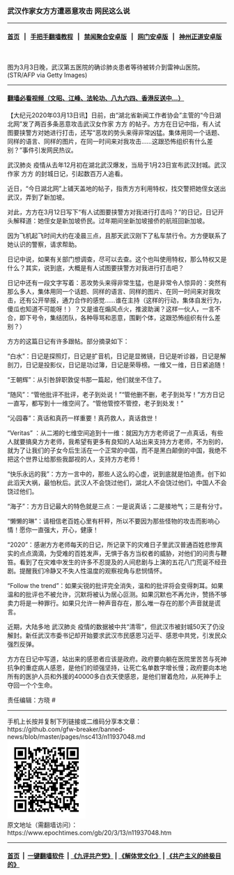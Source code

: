 ### 武汉作家女方方遭恶意攻击 网民这么说
------------------------

#### [首页](https://github.com/gfw-breaker/banned-news/blob/master/README.md) &nbsp;&nbsp;|&nbsp;&nbsp; [手把手翻墙教程](https://github.com/gfw-breaker/guides/wiki) &nbsp;&nbsp;|&nbsp;&nbsp; [禁闻聚合安卓版](https://github.com/gfw-breaker/bn-android) &nbsp;&nbsp;|&nbsp;&nbsp; [网门安卓版](https://github.com/oGate2/oGate) &nbsp;&nbsp;|&nbsp;&nbsp; [神州正道安卓版](https://github.com/SzzdOgate/update) 



<div><img alt="" class="aligncenter wp-post-image" src="https://i.epochtimes.com/assets/uploads/2020/03/GettyImages-1204908951-600x400-1.jpg"/>
<div class="red16 caption">
 <p>
  图为3月3日晚，武汉第五医院的确诊肺炎患者等待被转介到雷神山医院。(STR/AFP via Getty Images)
 </p>
</div>
</div><hr/>

#### [翻墙必看视频（文昭、江峰、法轮功、八九六四、香港反送中...）](https://github.com/gfw-breaker/banned-news/blob/master/pages/link3.md)

<div><p>
 【大纪元2020年03月13日讯】日前，由“湖北省新闻工作者协会”主管的“今日湖北网”发了两百多条恶意攻击武汉女作家
 <ok href="https://www.epochtimes.com/gb/tag/%E6%96%B9%E6%96%B9.html">
  方方
 </ok>
 的帖子。方方在日记中指，有人试图要挟警方对她进行打击，还写“恶攻的势头来得非常凶猛。集体用同一个话题、同样的语言、同样的图片，在同一时间来对我攻击……这跟恐怖组织有什么差别？”事件引发网民热议。
</p>
<p>
 <ok href="https://www.epochtimes.com/gb/tag/%E6%AD%A6%E6%B1%89%E8%82%BA%E7%82%8E.html">
  武汉肺炎
 </ok>
 疫情从去年12月初在湖北武汉爆发，当局于1月23日宣布武汉封城。武汉作家
 <ok href="https://www.epochtimes.com/gb/tag/%E6%96%B9%E6%96%B9.html">
  方方
 </ok>
 的封城日记，引起数百万人追看。
</p>
<p>
 近日，“今日湖北网”上铺天盖地的帖子，指责方方利用特权，找交警把她侄女送出武汉，弄到了新加坡。
</p>
<p>
 对此，方方在3月12日写下“有人试图要挟警方对我进行打击吗？”的日记，日记开头解释道：她侄女是新加坡侨民。过年期间坐新加坡接侨的航班回新加坡。
</p>
<p>
 因为飞机起飞时间大约在凌晨三点，且那天武汉刚下了私车禁行令。方方便联系了她认识的警察，请求帮助。
</p>
<p>
 日记中说，如果有关部门想调查，尽可以去查。这个也叫使用特权，那么特权又是什么？其实，说到底，大概是有人试图要挟警方对我进行打击吧？
</p>
<p>
 日记中还有一段文字写着：恶攻势头来得非常生猛，也是非常令人惊异的：突然有那么多人，集体用同一个话题、同样的语言、同样的图片、在同一时间来对我攻击，还有公开举报，通力合作的感觉……谁在主持（这样的行动，集体自发行为，傻瓜也知道不可能呀！）？又是谁在煽风点火，推波助澜？这样一伙人，一言不合，即下号令，集结团队，各种辱骂和恶意，围剿个体，这跟恐怖组织有什么差别？）
</p>
<p>
 方方的这篇日记有许多跟帖。部分摘录如下：
</p>
<p>
 “白水”：日记是探照灯，日记是扩音机，日记是显微镜，日记是听诊器，日记是解剖刀，日记是投影仪，日记是功过簿，日记是荣辱榜。一维又一维，日日紧追随！
</p>
<p>
 “王朝辉”：从引咎辞职敦促书那一篇起，他们就坐不住了。
</p>
<p>
 “随风”：“管他批评不批评，老子到处说！”“管他删不删，老子到处写！”方方日记一直写，都写到十一维空间了。“管他管控不管控，老子到处发！”
</p>
<p>
 “沁园春”：真话和真药一样重要！真药救人，真话救世！
</p>
<p>
 “Veritas” ：从二湘的七维空间追到十一维：就因为方方老师说了一点真话，有些人就要搞臭方方老师，我希望有更多有良知的人站出来支持方方老师，不为别的，就为了让我们的子女今后生活在一个正常的中国，而不是黑白颠倒的中国，我绝不把这个世界让给那些我鄙视的人，支持方方老师！
</p>
<p>
 “快乐永远的我”：方方一言中的，那些人这么的心虚，说到底就是怕追责。创下如此滔天大祸，最怕秋后。武汉人不会饶过他们，湖北人不会饶过他们，中国人不会饶过他们。
</p>
<p>
 “海子”：方方日记最大的特色就是三点：一是说真话；二是接地气；三是有分寸。
</p>
<p>
 “懒懒的琳”：请相信老百姓心里有杆秤，所以不要因为那些怪物的攻击而影响心情！愿你一直强大，开心，健康！
</p>
<p>
 “2020”：感谢方方老师每天的日记，所记录下的灾难日子里武汉普通百姓悲惨真实的点点滴滴，为受难的百姓发声，无惧于各方当权者的威胁，对他们的问责与鞭笞。看到了在灾难中发生的许多不忍提及的人间悲剧与上演的五花八门荒诞不经丑剧。提醒我们冷静又不失人性温度的观察视角与悲悯情怀。
</p>
<p>
 “Follow the trend”：如果尖锐的批评完全消失，温和的批评将会变得刺耳。如果温和的批评也不被允许，沉默将被认为居心叵测。如果沉默也不再允许，赞扬不够卖力将是一种罪行。如果只允许一种声音存在，那么唯一存在的那个声音就是谎言。
</p>
<p>
 近期，大陆多地
 <ok href="https://www.epochtimes.com/gb/tag/%E6%AD%A6%E6%B1%89%E8%82%BA%E7%82%8E.html">
  武汉肺炎
 </ok>
 疫情的数据被中共“清零”，但武汉市被封城50天了仍没解封。新任武汉市委书记却开始要求武汉市民感恩习近平、感恩中共党，引发民众强烈反弹。
</p>
<p>
 方方在日记中写道，站出来的感恩者应该是政府。政府要向躺在医院里苦苦与死神抗争的重症病人感恩，是他们的顽强坚持，让死亡名单数字增长慢；政府要向本地所有的医护人员和外援的40000多白衣天使感恩，是他们冒着危险，从死神手上夺回一个个生命。
</p>
<p>
 责任编辑：方晓 #
</p>
</div>
<hr/>
手机上长按并复制下列链接或二维码分享本文章：<br/>
https://github.com/gfw-breaker/banned-news/blob/master/pages/nsc413/n11937048.md <br/>
<a href='https://github.com/gfw-breaker/banned-news/blob/master/pages/nsc413/n11937048.md'><img src='https://github.com/gfw-breaker/banned-news/blob/master/pages/nsc413/n11937048.md.png'/></a> <br/>
原文地址（需翻墙访问）：https://www.epochtimes.com/gb/20/3/13/n11937048.htm


------------------------
#### [首页](https://github.com/gfw-breaker/banned-news/blob/master/README.md) &nbsp;|&nbsp; [一键翻墙软件](https://github.com/gfw-breaker/nogfw/blob/master/README.md) &nbsp;| [《九评共产党》](https://github.com/gfw-breaker/9ping.md/blob/master/README.md#九评之一评共产党是什么) | [《解体党文化》](https://github.com/gfw-breaker/jtdwh.md/blob/master/README.md) | [《共产主义的终极目的》](https://github.com/gfw-breaker/gczydzjmd.md/blob/master/README.md)


<img src='http://gfw-breaker.win/banned-news/pages/nsc413/n11937048.md' width='0px' height='0px'/>